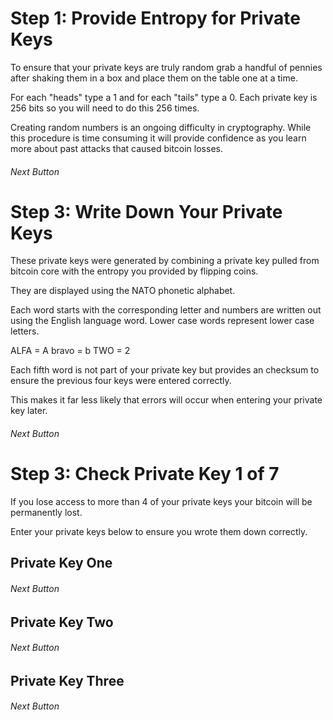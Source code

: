 





# Step 1: Provide Entropy for Private Keys

To ensure that your private keys are truly random
grab a handful of pennies after shaking them in a box
and place them on the table one at a time.

For each "heads" type a 1 and for each "tails" type a 0.
Each private key is 256 bits so you will need to do this 256 times.

Creating random numbers is an ongoing difficulty in cryptography. 
While this procedure is time consuming
it will provide confidence as you learn more
about past attacks that caused bitcoin losses. 



###### Next Button



# Step 3: Write Down Your Private Keys

These private keys were generated by combining a private key
pulled from bitcoin core with the entropy
you provided by flipping coins.

They are displayed using the NATO phonetic alphabet.

Each word starts with the corresponding letter and 
numbers are written out using the English language
word. Lower case words represent lower case letters.

ALFA = A
bravo = b
TWO = 2

Each fifth word is not part of your private key
but provides an checksum to ensure the previous four keys 
were entered correctly.

This makes it far less likely that errors will occur
when entering your private key later.

###### Next Button

# Step 3: Check Private Key 1 of 7

If you lose access to more than 4 of your private keys
your bitcoin will be permanently lost.

Enter your private keys below 
to ensure you wrote them down correctly.



## Private Key One

###### Next Button

## Private Key Two

###### Next Button

## Private Key Three

###### Next Button
